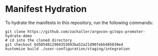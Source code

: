 # Manifest Hydration

To hydrate the manifests in this repository, run the following commands:

```shell
git clone https://github.com/zachaller/argocon-gitops-promoter-hydrate-demo
# cd into the cloned directory
git checkout 6d5054812904353693ba52a21d90febb485830ed
kustomize build ./user-configuration/staging/integration
```
